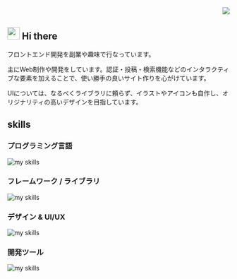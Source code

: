 <!-- 1. GitHub usernameを変更 -->
<div align="right">
  <img src="https://komarev.com/ghpvc/?username=username" />
</div>


<!-- 2. プロフィールや連絡先を変更 -->
## <img src="https://media.giphy.com/media/hvRJCLFzcasrR4ia7z/giphy.gif" width="28"> Hi there

フロントエンド開発を副業や趣味で行なっています。

主にWeb制作や開発をしています。認証・投稿・検索機能などのインタラクティブな要素を加えることで、使い勝手の良いサイト作りを心がけています。

UIについては、なるべくライブラリに頼らず、イラストやアイコンも自作し、オリジナリティの高いデザインを目指しています。
<br>


##  skills

### プログラミング言語
<img alt="my skills" src="https://skillicons.dev/icons?theme=dark&perline=7&i=html,css,js,ts" />

### フレームワーク / ライブラリ
<img alt="my skills" src="https://skillicons.dev/icons?theme=dark&perline=7&i=react,next,vue,nuxt,rails" />

### デザイン & UI/UX
<img alt="my skills" src="https://skillicons.dev/icons?theme=dark&perline=7&i=illustrator,photoshop,svg,bootstrap" />

### 開発ツール
<img alt="my skills" src="https://skillicons.dev/icons?theme=dark&perline=7&i=vscode,github" />

